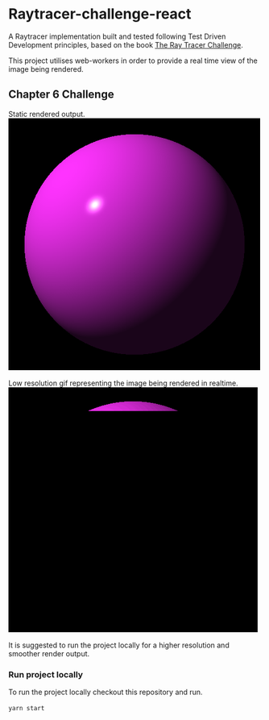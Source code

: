 # Raytracer-challenge-react

A Raytracer implementation built and tested following Test Driven Development principles, based on the book [The Ray Tracer Challenge](https://www.amazon.co.uk/Ray-Tracer-Challenge-Jamis-Buck/dp/1680502719/ref=sr_1_1?crid=2ZX0VHMS63RXI&dib=eyJ2IjoiMSJ9.SNZdfJvTvQX_rorh0Nk65Q.pyQrJBAPDqTTRK_CiK18eWpgEgQXHfpkEB7y_xZ8ELk&dib_tag=se&keywords=ray+tracer+challenge&qid=1705573372&sprefix=raytrac%2Caps%2C63&sr=8-1).

This project utilises web-workers in order to provide a real time view of the image being rendered.

## Chapter 6 Challenge

Static rendered output.
![](Chp6Challenge.png)

Low resolution gif representing the image being rendered in realtime.
![](chp6Challenge.gif)

It is suggested to run the project locally for a higher resolution and smoother render output.

### Run project locally
To run the project locally checkout this repository and run.

```yarn start```